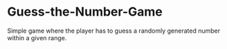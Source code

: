 # Guess-the-Number-Game
Simple game where the player has to guess a randomly generated number within a given range.
